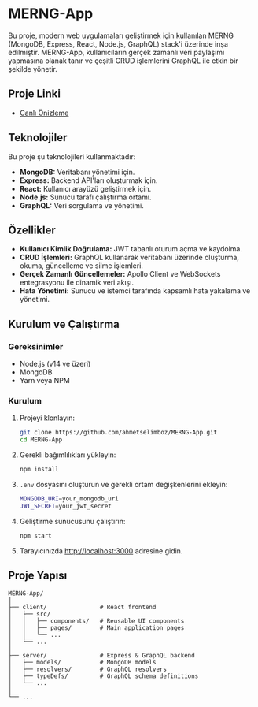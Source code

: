# MERNG-App

Bu proje, modern web uygulamaları geliştirmek için kullanılan MERNG (MongoDB, Express, React, Node.js, GraphQL) stack'i üzerinde inşa edilmiştir. MERNG-App, kullanıcıların gerçek zamanlı veri paylaşımı yapmasına olanak tanır ve çeşitli CRUD işlemlerini GraphQL ile etkin bir şekilde yönetir.

## Proje Linki

- [Canlı Önizleme](https://merng-app.ahmetselimboz.com.tr/)

## Teknolojiler

Bu proje şu teknolojileri kullanmaktadır:

- **MongoDB:** Veritabanı yönetimi için.
- **Express:** Backend API'ları oluşturmak için.
- **React:** Kullanıcı arayüzü geliştirmek için.
- **Node.js:** Sunucu tarafı çalıştırma ortamı.
- **GraphQL:** Veri sorgulama ve yönetimi.

## Özellikler

- **Kullanıcı Kimlik Doğrulama:** JWT tabanlı oturum açma ve kaydolma.
- **CRUD İşlemleri:** GraphQL kullanarak veritabanı üzerinde oluşturma, okuma, güncelleme ve silme işlemleri.
- **Gerçek Zamanlı Güncellemeler:** Apollo Client ve WebSockets entegrasyonu ile dinamik veri akışı.
- **Hata Yönetimi:** Sunucu ve istemci tarafında kapsamlı hata yakalama ve yönetimi.

## Kurulum ve Çalıştırma

### Gereksinimler

- Node.js (v14 ve üzeri)
- MongoDB
- Yarn veya NPM

### Kurulum

1. Projeyi klonlayın:

    ```bash
    git clone https://github.com/ahmetselimboz/MERNG-App.git
    cd MERNG-App
    ```

2. Gerekli bağımlılıkları yükleyin:

    ```bash
    npm install
    ```

3. `.env` dosyasını oluşturun ve gerekli ortam değişkenlerini ekleyin:

    ```bash
    MONGODB_URI=your_mongodb_uri
    JWT_SECRET=your_jwt_secret
    ```

4. Geliştirme sunucusunu çalıştırın:

    ```bash
    npm start
    ```

5. Tarayıcınızda [http://localhost:3000](http://localhost:3000) adresine gidin.

## Proje Yapısı

```plaintext
MERNG-App/
│
├── client/               # React frontend
│   ├── src/
│   │   ├── components/   # Reusable UI components
│   │   ├── pages/        # Main application pages
│   │   └── ...
│   └── ...
│
├── server/               # Express & GraphQL backend
│   ├── models/           # MongoDB models
│   ├── resolvers/        # GraphQL resolvers
│   ├── typeDefs/         # GraphQL schema definitions
│   └── ...
│
└── ...
